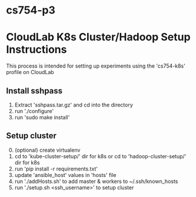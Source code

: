 # cs754-p3


# CloudLab K8s Cluster/Hadoop Setup Instructions

This process is intended for setting up experiments using the 'cs754-k8s' profile on CloudLab

## Install sshpass

1. Extract 'sshpass.tar.gz' and cd into the directory
2. run './configure'
3. run 'sudo make install'

## Setup cluster

0. (optional) create virtualenv
1. cd to 'kube-cluster-setup/' dir for k8s or cd to 'hadoop-cluster-setup/' dir for k8s
2. run 'pip install -r requirements.txt' 
3. update 'ansible_host' values in 'hosts' file
4. run './addHosts.sh' to add master & workers to ~/.ssh/known_hosts
5. run './setup.sh <ssh_username>' to setup cluster 
